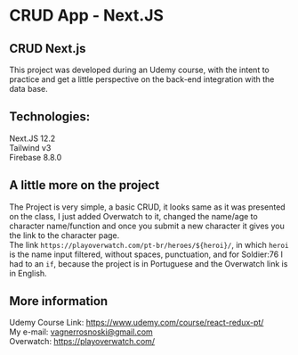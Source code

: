 # CRUD App - Next.JS

## CRUD Next.js
This project was developed during an Udemy course, with the intent to practice and get a little perspective on the back-end integration with the data base. 

## Technologies:
Next.JS 12.2<br />
Tailwind v3<br />
Firebase 8.8.0

## A little more on the project
The Project is very simple, a basic CRUD, it looks same as it was presented on the class, I just added Overwatch to it, changed the name/age to character name/function and once you submit a new character it gives you the link to the character page.<br />
The link `https://playoverwatch.com/pt-br/heroes/${heroi}/`, in which `heroi` is the name input filtered, without spaces, punctuation, and for Soldier:76 I had to an `if`, because the project is in Portuguese and the Overwatch link is in English.


## More information
Udemy Course Link: https://www.udemy.com/course/react-redux-pt/<br />
My e-mail: vagnerrosnoski@gmail.com <br />
Overwatch: https://playoverwatch.com/
